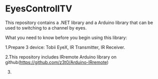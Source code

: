 # EyesControllTV
This repository contains a .NET library and a Arduino library that can be used to switching to a channel by eyes.

What you need to know before you begin using this library:

1.Prepare 3 device: Tobii EyeX, IR Transmitter, IR Receiver.

2.This repository includes IRremote Arduino library on github(https://github.com/z3t0/Arduino-IRremote)

3.
